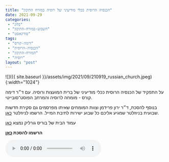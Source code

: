 ```yaml
---
title: "הכנסיה הרוסית ככלי מודיעיני של רוסיה במזרח התיכון"
date: 2021-09-29
categories: 
 - "בלוג"
 - "השבוע-במזרח-התיכון"
 - "פודקאסט"
tags: 
 - "דימה-קורס"
 - "הכנסיה-הרוסית"
 - "המזרח-התיכון"
 - "רוסיה"
layout: "post"
---
```


![]({{ site.baseurl }}/assets/img/2021/09/210919_russian_church.jpeg){:width="1024"}

על התפקיד של הכנסיה הרוסית ככלי מודיעיני של ברית המועצות ורוסיה. עם ד״ר דימה קורס - מומחה לרוסיה והמרחב הפוסט־סובייטי.

בנוסף להסכת, ד״ר ירון פרידמן וצוות המומחים שאיתו מפרסמים גם סקירת חדשות שבועית בניוזלטר שמגיע אליכם כל שבוע ישירות לתיבת המייל. הרשמו לניוזלטר [כאן](https://haifa.us7.list-manage.com/subscribe?u=11fe1442157d219f56c36d2a9&id=e0b5399e69).

עמוד הבית של בוריס גורליק נמצא [כאן](http://he.gorelik.net/about)

**הרשמו להסכת [כאן](https://anchor.fm/hashavua)**

<audio controls src="https://d3ctxlq1ktw2nl.cloudfront.net/staging/2021-8-29/221342790-44100-2-c5cbe0a1eddab.m4a" class=" wp-block-audio"></audio>
